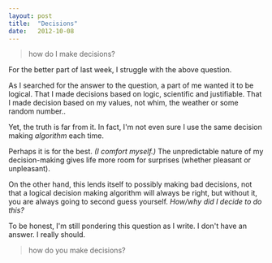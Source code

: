 ```yaml
---
layout: post
title:  "Decisions"
date:   2012-10-08
---
```


> how do I make decisions?

For the better part of last week, I struggle with the above question. 

As I searched for the answer to the question, a part of me wanted it to be logical. That I made decisions based on logic, scientific and justifiable. That I made decision based on my values, not whim, the weather or some random number..
<!--more-->

Yet, the truth is far from it. In fact, I'm not even sure I use the same decision making _algorithm_ each time.

Perhaps it is for the best. _(I comfort myself.)_ The unpredictable nature of my decision-making gives life more room for surprises (whether pleasant or unpleasant).

On the other hand, this lends itself to possibly making bad decisions, not that a logical decision making algorithm will always be right, but without it, you are always going to second guess yourself. _How/why did I decide to do this?_

To be honest, I'm still pondering this question as I write. I don't have an answer. I really should.

> how do you make decisions?
